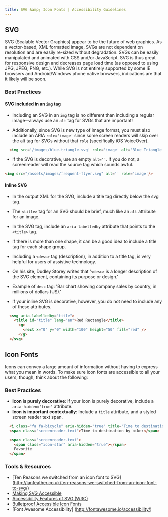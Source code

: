 ```yaml
---
title: SVG &amp; Icon Fonts | Accessibility Guidelines
---
```


## SVG

SVG (Scalable Vector Graphics) appear to be the future of web graphics. As a vector-based, XML formatted image, SVGs are not dependent on resolution and are easily re-sized without degradation.  SVGs can be easily manipulated and animated with CSS and/or JavaScript.  SVG is thus great for responsive design and decreases page load time (as opposed to using JPG, JPEG, PNG, etc.). While SVG is not entirely supported by some IE browsers and Android/Windows phone native browsers, indications are that it likely will be soon.

### Best Practices

#### SVG included in an `img` tag

* Including an SVG in an `img` tag is no different than including a regular image--always use an `alt` tag for SVGs that are important!

* Additionally, since SVG is new type of image format, you must also include an ARIA `role='image'` since some screen readers will skip over the alt tag for SVGs without that `role` (specifically iOS VoiceOver).

```html
  <img src='/images/blue-triangle.svg' role='image' alt='Blue Triangle'/>
```

* If the SVG is decorative, use an empty `alt=''`. If you do not, a screenreader will read the source tag which sounds awful.

```html
<img src="/assets/images/frequent-flyer.svg" alt='' role='image'/>
```

#### Inline SVG

* In the output XML for the SVG, include a title tag directly below the svg tag.

* The `<title>` tag for an SVG should be brief, much like an `alt` attribute for an image.

* In the SVG tag, include an `aria-labelledby` attribute that points to the `<title>` tag.

* If there is more than one shape, it can be a good idea to include a title tag for each shape group.

* Including a `<desc>` tag (description), in addition to a title tag, is very helpful for users of assistive technology.

* On his site, Dudley Storey writes that '`<desc>` is a longer description of the SVG element, containing its purpose or design.'

* Example of `desc` tag: 'Bar chart showing company sales by country, in millions of dollars (US).'

* If your inline SVG is decorative, however, you do not need to include any of these attributes.

```html
  <svg aria-labelledby="title">
    <title id="title" lang="en">Red Rectangle</title>
      <g>
        <rect x="0" y="0" width="100" height="50" fill="red" />
      </g>
  </svg>
```

<Live Example>

## Icon Fonts
Icons can convey a large amount of information without having to express what you mean in words. To make sure icon fonts are accessible to all your users, though, think about the following:

### Best Practices 
* **Icon is purely decorative**: If your icon is purely decorative, include a <code> aria-hidden='true'</code> attribute.
* **Icon is important contextually**: Include a <code>title</code> attribute, and a styled screen reader text span.

```html
  <i class="fa fa-bicycle" aria-hidden="true" title="Time to destination by bike"></i>
  <span class="screenreader-text">Time to destination by bike:</span>
```

```html
  <span class='screenreader-text'>
    <span class="icon-star" aria-hidden="true"></span>
    Favorite
  </span>
```

### Tools &amp; Resources

* [Ten Reasons we switched from an icon font to SVG] (http://ianfeather.co.uk/ten-reasons-we-switched-from-an-icon-font-to-svg/)
* [Making SVG Accessible](http://thenewcode.com/1026/Making-SVG-Accessible)
* [Accessibility Features of SVG (W3C)](https://www.w3.org/TR/SVG-access/)
* [Bulletproof Accessible Icon Fonts](https://www.filamentgroup.com/lab/bulletproof_icon_fonts.html)
* [Font Awesome Accessibility] (http://fontawesome.io/accessibility/)
